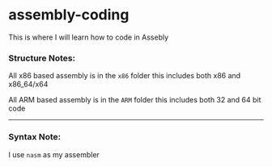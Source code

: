 # assembly-coding
This is where I will learn how to code in Assebly

### Structure Notes:
All x86 based assembly is in the `x86` folder this includes both x86 and x86_64/x64

All ARM based assembly is in the `ARM` folder this includes both 32 and 64 bit code

---
### Syntax Note:
I use `nasm` as my assembler